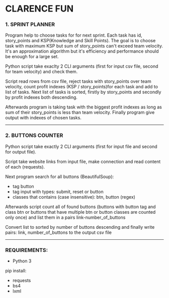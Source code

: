 # CLARENCE FUN
### 1. SPRINT PLANNER

<p>Program help to choose tasks for for next sprint.
Each task has id, story_points and KSP(Knowledge and Skill Points).
The goal is to choose task with maximum KSP but sum of story_points
can't exceed team velocity.
It's an approximation algorithm but it's efficiency and performance 
should be enough for a large set.</p>

<p>Python script take exaclty 2 CLI arguments
(first for input csv file, second for team velocity) and check them.</p>

<p>Script read rows from csv file, reject tasks with story_points over team 
velocity, count profit indexes (KSP / story_points)for each task and add to list of tasks.
Next list of tasks is sorted, firstly by story_points and secondly by profit indexes 
both descending.</p>

<p>Afterwards program is taking task with the biggest profit indexes as long
as sum of their story_points is less than team velocity. Finally program give 
output with indexes of chosen tasks.</p>

<p></p>

<hr>

### 2. BUTTONS COUNTER

<p>Python script take exactly 2 CLI arguments 
(first for input file and second for output file).<p>

<p>Script take website links from input file, 
make connection and read content of each (requests).</p>

<p>Next program search for all buttons (BeautifulSoup):

- tag button
- tag input with types: submit, reset or button
- classes that contains (case insensitive): btn, button (regex)
</p>

<p>Afterwards script count all of found buttons 
(buttons with button tag and class btn or 
buttons that have multiple btn or button classes are counted only once)
and list them in a pairs link-number_of_buttons</p>

<p>Convert list to sorted by number of buttons descending and finally
write pairs: link, number_of_buttons to the output csv file</p>

<hr>

### REQUIREMENTS:
- Python 3 <br/>

pip install:
- requests
- bs4
- lxml